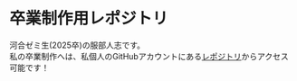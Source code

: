 # 卒業制作用レポジトリ
河合ゼミ生(2025卒)の服部人志です。  
私の卒業制作へは、私個人のGitHubアカウントにある[レポジトリ](https://github.com/FlutyJorge/RhythmGame)からアクセス可能です！
